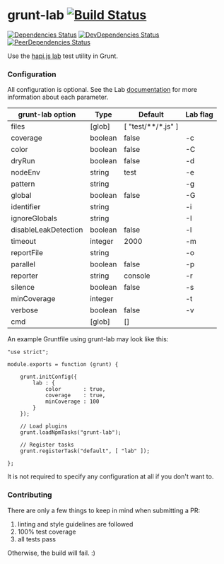 grunt-lab [![Build Status](https://travis-ci.org/wtcross/grunt-lab.svg)](https://travis-ci.org/wtcross/grunt-lab)
=========

[![Dependencies Status](https://david-dm.org/wtcross/grunt-lab.png)](https://david-dm.org/wtcross/grunt-lab)
[![DevDependencies Status](https://david-dm.org/wtcross/grunt-lab/dev-status.png)](https://david-dm.org/wtcross/grunt-lab#info=devDependencies)
[![PeerDependencies Status](https://david-dm.org/wtcross/grunt-lab/peer-status.png)](https://david-dm.org/wtcross/grunt-lab#info=peerDependencies)

Use the [hapi.js lab](https://github.com/hapijs/lab) test utility in Grunt.

### Configuration
All configuration is optional. See the Lab [documentation](https://github.com/spumko/lab) for more information about each parameter.

| grunt-lab option | Type    | Default            | Lab flag |
| ---------------- | ------- | ------------------ | -------- |
| files            | [glob]  | [ "test/**/*.js" ] |          |
| coverage         | boolean | false              | -c       |
| color            | boolean | false              | -C       |
| dryRun           | boolean | false              | -d       |
| nodeEnv          | string  | test               | -e       |
| pattern          | string  |                    | -g       |
| global           | boolean | false              | -G       |
| identifier       | string  |                    | -i       |
| ignoreGlobals    | string  |                    | -I       |
| disableLeakDetection    | boolean | false              | -l       |
| timeout          | integer | 2000               | -m       |
| reportFile       | string  |                    | -o       |
| parallel         | boolean | false              | -p       |
| reporter         | string  | console            | -r       |
| silence          | boolean | false              | -s       |
| minCoverage      | integer |                    | -t       |
| verbose          | boolean | false              | -v       |
| cmd              | [glob]  | []                 |          |

An example Gruntfile using grunt-lab may look like this:
```
"use strict";

module.exports = function (grunt) {

	grunt.initConfig({
		lab : {
			color       : true,
			coverage    : true,
			minCoverage : 100
		}
	});

	// Load plugins
	grunt.loadNpmTasks("grunt-lab");

	// Register tasks
	grunt.registerTask("default", [ "lab" ]);

};
```

It is not required to specify any configuration at all if you don't want to.


### Contributing
There are only a few things to keep in mind when submitting a PR:

1. linting and style guidelines are followed
2. 100% test coverage
3. all tests pass

Otherwise, the build will fail. :)
